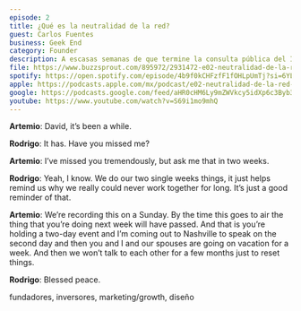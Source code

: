 ```yaml
---
episode: 2
title: ¿Qué es la neutralidad de la red?
guest: Carlos Fuentes
business: Geek End
category: Founder
description: A escasas semanas de que termine la consulta pública del IFT sobre los lineamientos para proteger la neutralidad de la red en México, nos sentamos con Carlos Fuentes, experto en desarrollo de proyectos de innovación y tecnología, para discutir a detalle cómo estos lineamientos, en vez de proteger la neutralidad, la ponen en riesgo así como a todos los negocios digitales construidos a su alrededor.
file: https://www.buzzsprout.com/895972/2931472-e02-neutralidad-de-la-red-carlos-fuentes.mp3?blob_id=10933045&download=true
spotify: https://open.spotify.com/episode/4b9f0kCHFzfF1fOHLpUmTj?si=6YL8yy7XSpyZ4eBvXf3ReA
apple: https://podcasts.apple.com/mx/podcast/e02-neutralidad-de-la-red-carlos-fuentes/id1500473556?i=1000469322946
google: https://podcasts.google.com/feed/aHR0cHM6Ly9mZWVkcy5idXp6c3Byb3V0LmNvbS84OTU5NzIucnNz/episode/QnV6enNwcm91dC0yOTMxNDcy
youtube: https://www.youtube.com/watch?v=S69i1mo9mhQ
---
```


**Artemio**: David, it’s been a while.

**Rodrigo**: It has. Have you missed me?

**Artemio**: I’ve missed you tremendously, but ask me that in two weeks.

**Rodrigo**: Yeah, I know. We do our two single weeks things, it just helps remind us why we really could never work together for long. It’s just a good reminder of that.

**Artemio**: We’re recording this on a Sunday. By the time this goes to air the thing that you’re doing next week will have passed. And that is you’re holding a two-day event and I’m coming out to Nashville to speak on the second day and then you and I and our spouses are going on vacation for a week. And then we won’t talk to each other for a few months just to reset things.

**Rodrigo**: Blessed peace.

fundadores, inversores, marketing/growth, diseño

